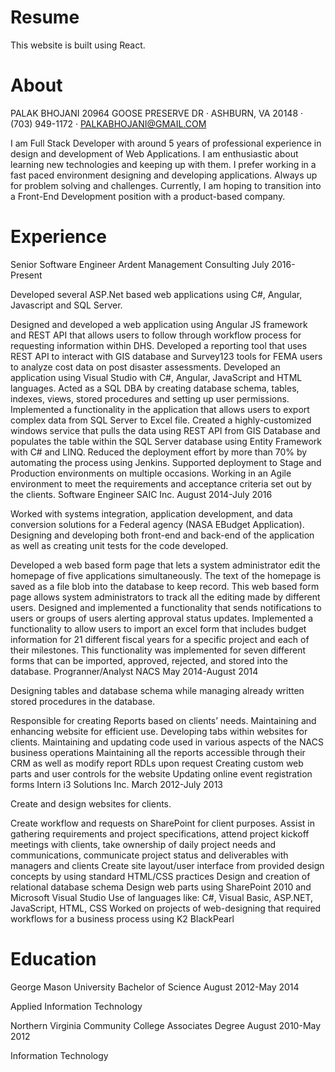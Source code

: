 # Resume

This website is built using React.

# About
PALAK BHOJANI 20964 GOOSE PRESERVE DR · ASHBURN, VA 20148 · (703) 949-1172 · PALKABHOJANI@GMAIL.COM

I am Full Stack Developer with around 5 years of professional experience in design and development of Web Applications. I am enthusiastic about learning new technologies and keeping up with them. I prefer working in a fast paced environment designing and developing applications. Always up for problem solving and challenges. Currently, I am hoping to transition into a Front-End Development position with a product-based company.

# Experience
Senior Software Engineer Ardent Management Consulting July 2016-Present

Developed several ASP.Net based web applications using C#, Angular, Javascript and SQL Server.

Designed and developed a web application using Angular JS framework and REST API that allows users to follow through workflow process for requesting information within DHS. Developed a reporting tool that uses REST API to interact with GIS database and Survey123 tools for FEMA users to analyze cost data on post disaster assessments. Developed an application using Visual Studio with C#, Angular, JavaScript and HTML languages. Acted as a SQL DBA by creating database schema, tables, indexes, views, stored procedures and setting up user permissions. Implemented a functionality in the application that allows users to export complex data from SQL Server to Excel file. Created a highly-customized windows service that pulls the data using REST API from GIS Database and populates the table within the SQL Server database using Entity Framework with C# and LINQ. Reduced the deployment effort by more than 70% by automating the process using Jenkins. Supported deployment to Stage and Production environments on multiple occasions. Working in an Agile environment to meet the requirements and acceptance criteria set out by the clients. Software Engineer SAIC Inc. August 2014-July 2016

Worked with systems integration, application development, and data conversion solutions for a Federal agency (NASA EBudget Application). Designing and developing both front-end and back-end of the application as well as creating unit tests for the code developed.

Developed a web based form page that lets a system administrator edit the homepage of five applications simultaneously. The text of the homepage is saved as a file blob into the database to keep record. This web based form page allows system administrators to track all the editing made by different users. Designed and implemented a functionality that sends notifications to users or groups of users alerting approval status updates. Implemented a functionality to allow users to import an excel form that includes budget information for 21 different fiscal years for a specific project and each of their milestones. This functionality was implemented for seven different forms that can be imported, approved, rejected, and stored into the database. Progranner/Analyst NACS May 2014-August 2014

Designing tables and database schema while managing already written stored procedures in the database.

Responsible for creating Reports based on clients’ needs. Maintaining and enhancing website for efficient use. Developing tabs within websites for clients. Maintaining and updating code used in various aspects of the NACS business operations Maintaining all the reports accessible through their CRM as well as modify report RDLs upon request Creating custom web parts and user controls for the website Updating online event registration forms Intern i3 Solutions Inc. March 2012-July 2013

Create and design websites for clients.

Create workflow and requests on SharePoint for client purposes. Assist in gathering requirements and project specifications, attend project kickoff meetings with clients, take ownership of daily project needs and communications, communicate project status and deliverables with managers and clients Create site layout/user interface from provided design concepts by using standard HTML/CSS practices Design and creation of relational database schema Design web parts using SharePoint 2010 and Microsoft Visual Studio Use of languages like: C#, Visual Basic, ASP.NET, JavaScript, HTML, CSS Worked on projects of web-designing that required workflows for a business process using K2 BlackPearl

# Education
George Mason University Bachelor of Science August 2012-May 2014

Applied Information Technology

Northern Virginia Community College Associates Degree August 2010-May 2012

Information Technology
